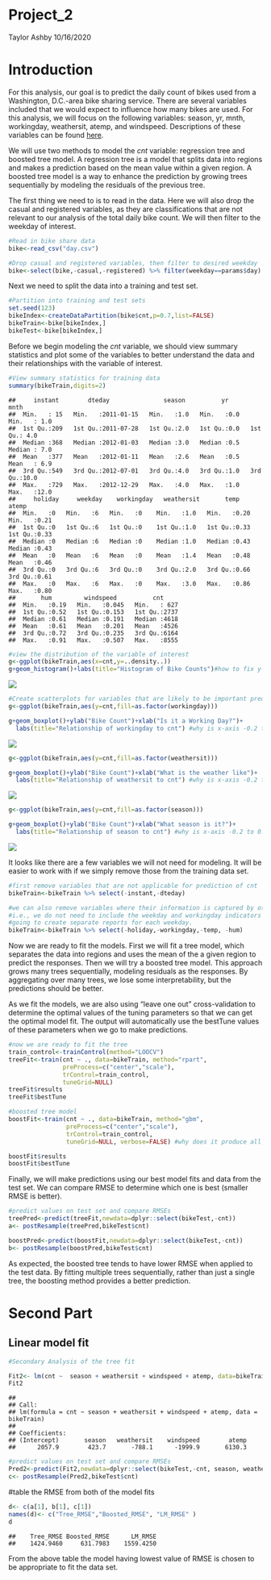 Project\_2
================
Taylor Ashby
10/16/2020

# Introduction

For this analysis, our goal is to predict the daily count of bikes used
from a Washington, D.C.-area bike sharing service. There are several
variables included that we would expect to influence how many bikes are
used. For this analysis, we will focus on the following variables:
season, yr, mnth, workingday, weathersit, atemp, and windspeed.
Descriptions of these variables can be found
[here](https://archive.ics.uci.edu/ml/datasets/Bike+Sharing+Dataset).

We will use two methods to model the *cnt* variable: regression tree and
boosted tree model. A regression tree is a model that splits data into
regions and makes a prediction based on the mean value within a given
region. A boosted tree model is a way to enhance the prediction by
growing trees sequentially by modeling the residuals of the previous
tree.

The first thing we need to is to read in the data. Here we will also
drop the casual and registered variables, as they are classifications
that are not relevant to our analysis of the total daily bike count. We
will then filter to the weekday of interest.

``` r
#Read in bike share data
bike<-read_csv("day.csv")

#Drop casual and registered variables, then filter to desired weekday
bike<-select(bike,-casual,-registered) %>% filter(weekday==params$day)
```

Next we need to split the data into a training and test set.

``` r
#Partition into training and test sets
set.seed(123)
bikeIndex<-createDataPartition(bike$cnt,p=0.7,list=FALSE)
bikeTrain<-bike[bikeIndex,]
bikeTest<-bike[bikeIndex,]
```

Before we begin modeling the *cnt* variable, we should view summary
statistics and plot some of the variables to better understand the data
and their relationships with the variable of interest.

``` r
#View summary statistics for training data
summary(bikeTrain,digits=2)
```

    ##     instant        dteday               season          yr           mnth     
    ##  Min.   : 15   Min.   :2011-01-15   Min.   :1.0   Min.   :0.0   Min.   : 1.0  
    ##  1st Qu.:209   1st Qu.:2011-07-28   1st Qu.:2.0   1st Qu.:0.0   1st Qu.: 4.0  
    ##  Median :368   Median :2012-01-03   Median :3.0   Median :0.5   Median : 7.0  
    ##  Mean   :377   Mean   :2012-01-11   Mean   :2.6   Mean   :0.5   Mean   : 6.9  
    ##  3rd Qu.:549   3rd Qu.:2012-07-01   3rd Qu.:4.0   3rd Qu.:1.0   3rd Qu.:10.0  
    ##  Max.   :729   Max.   :2012-12-29   Max.   :4.0   Max.   :1.0   Max.   :12.0  
    ##     holiday     weekday    workingday   weathersit       temp          atemp     
    ##  Min.   :0   Min.   :6   Min.   :0    Min.   :1.0   Min.   :0.20   Min.   :0.21  
    ##  1st Qu.:0   1st Qu.:6   1st Qu.:0    1st Qu.:1.0   1st Qu.:0.33   1st Qu.:0.33  
    ##  Median :0   Median :6   Median :0    Median :1.0   Median :0.43   Median :0.43  
    ##  Mean   :0   Mean   :6   Mean   :0    Mean   :1.4   Mean   :0.48   Mean   :0.46  
    ##  3rd Qu.:0   3rd Qu.:6   3rd Qu.:0    3rd Qu.:2.0   3rd Qu.:0.66   3rd Qu.:0.61  
    ##  Max.   :0   Max.   :6   Max.   :0    Max.   :3.0   Max.   :0.86   Max.   :0.80  
    ##       hum         windspeed          cnt      
    ##  Min.   :0.19   Min.   :0.045   Min.   : 627  
    ##  1st Qu.:0.52   1st Qu.:0.153   1st Qu.:2737  
    ##  Median :0.61   Median :0.191   Median :4618  
    ##  Mean   :0.61   Mean   :0.201   Mean   :4526  
    ##  3rd Qu.:0.72   3rd Qu.:0.235   3rd Qu.:6164  
    ##  Max.   :0.91   Max.   :0.507   Max.   :8555

``` r
#view the distribution of the variable of interest
g<-ggplot(bikeTrain,aes(x=cnt,y=..density..))
g+geom_histogram()+labs(title="Histogram of Bike Counts")#how to fix y-axis %s
```

![](Saturday_files/figure-gfm/EDA-1.png)<!-- -->

``` r
#Create scatterplots for variables that are likely to be important predictors
g<-ggplot(bikeTrain,aes(y=cnt,fill=as.factor(workingday)))

g+geom_boxplot()+ylab("Bike Count")+xlab("Is it a Working Day?")+ 
  labs(title="Relationship of workingday to cnt") #why is x-axis -0.2 to 0.2?
```

![](Saturday_files/figure-gfm/EDA-2.png)<!-- -->

``` r
g<-ggplot(bikeTrain,aes(y=cnt,fill=as.factor(weathersit)))

g+geom_boxplot()+ylab("Bike Count")+xlab("What is the weather like")+ 
  labs(title="Relationship of weathersit to cnt") #why is x-axis -0.2 to 0.2?
```

![](Saturday_files/figure-gfm/EDA-3.png)<!-- -->

``` r
g<-ggplot(bikeTrain,aes(y=cnt,fill=as.factor(season)))

g+geom_boxplot()+ylab("Bike Count")+xlab("What season is it?")+ 
  labs(title="Relationship of season to cnt") #why is x-axis -0.2 to 0.2?
```

![](Saturday_files/figure-gfm/EDA-4.png)<!-- -->

It looks like there are a few variables we will not need for modeling.
It will be easier to work with if we simply remove those from the
training data set.

``` r
#first remove variables that are not applicable for prediction of cnt
bikeTrain<-bikeTrain %>% select(-instant,-dteday)

#we can also remove variables where their information is captured by other variables
#i.e., we do not need to include the weekday and workingday indicators since we are
#going to create separate reports for each weekday.
bikeTrain<-bikeTrain %>% select(-holiday,-workingday,-temp, -hum)
```

Now we are ready to fit the models. First we will fit a tree model,
which separates the data into regions and uses the mean of the a given
region to predict the responses. Then we will try a boosted tree model.
This approach grows many trees sequentially, modeling residuals as the
responses. By aggregating over many trees, we lose some
interpretability, but the predictions should be better.

As we fit the models, we are also using “leave one out” cross-validation
to determine the optimal values of the tuning parameters so that we can
get the optimal model fit. The output will automatically use the
bestTune values of these parameters when we go to make predictions.

``` r
#now we are ready to fit the tree
train_control<-trainControl(method="LOOCV")
treeFit<-train(cnt ~ ., data=bikeTrain, method="rpart", 
               preProcess=c("center","scale"),
               trControl=train_control, 
               tuneGrid=NULL)
treeFit$results
treeFit$bestTune

#boosted tree model
boostFit<-train(cnt ~ ., data=bikeTrain, method="gbm", 
                preProcess=c("center","scale"),
                trControl=train_control, 
                tuneGrid=NULL, verbose=FALSE) #why does it produce all those different iterations, with no apparent variation?

boostFit$results
boostFit$bestTune
```

Finally, we will make predictions using our best model fits and data
from the test set. We can compare RMSE to determine which one is best
(smaller RMSE is better).

``` r
#predict values on test set and compare RMSEs
treePred<-predict(treeFit,newdata=dplyr::select(bikeTest,-cnt))
a<- postResample(treePred,bikeTest$cnt)

boostPred<-predict(boostFit,newdata=dplyr::select(bikeTest,-cnt))
b<- postResample(boostPred,bikeTest$cnt)
```

As expected, the boosted tree tends to have lower RMSE when applied to
the test data. By fitting multiple trees sequentially, rather than just
a single tree, the boosting method provides a better prediction.

# Second Part

## Linear model fit

``` r
#Secondary Analysis of the tree fit

Fit2<- lm(cnt ~  season + weathersit + windspeed + atemp, data=bikeTrain)
Fit2
```

    ## 
    ## Call:
    ## lm(formula = cnt ~ season + weathersit + windspeed + atemp, data = bikeTrain)
    ## 
    ## Coefficients:
    ## (Intercept)       season   weathersit    windspeed        atemp  
    ##      2057.9        423.7       -788.1      -1999.9       6130.3

``` r
#predict values on test set and compare RMSEs
Pred2<-predict(Fit2,newdata=dplyr::select(bikeTest,-cnt, season, weathersit, windspeed, atemp))
c<- postResample(Pred2,bikeTest$cnt)
```

\#table the RMSE from both of the model fits

``` r
d<- c(a[1], b[1], c[1])
names(d)<- c("Tree_RMSE","Boosted_RMSE", "LM_RMSE" )
d
```

    ##    Tree_RMSE Boosted_RMSE      LM_RMSE 
    ##    1424.9460     631.7983    1559.4250

From the above table the model having lowest value of RMSE is chosen to
be appropriate to fit the data set.
